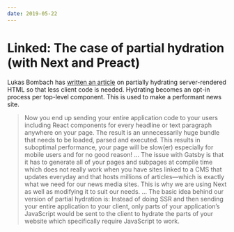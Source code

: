 ```yaml
---
date: 2019-05-22
---
```


# Linked: The case of partial hydration (with Next and Preact)

Lukas Bombach has [written an article](https://medium.com/spring-media-techblog/how-we-achieved-the-best-web-performance-with-partial-hydration-20fab9c808d5) on partially hydrating server-rendered HTML so that less client code is needed. Hydrating becomes an opt-in process per top-level component. This is used to make a performant news site.

> Now you end up sending your entire application code to your users including React components for every headline or text paragraph anywhere on your page. The result is an unnecessarily huge bundle that needs to be loaded, parsed and executed. This results in suboptimal performance, your page will be slow(er) especially for mobile users and for no good reason!
> …
> The issue with Gatsby is that it has to generate all of your pages and subpages at compile time which does not really work when you have sites linked to a CMS that updates everyday and that hosts millions of articles—which is exactly what we need for our news media sites. This is why we are using Next as well as modifying it to suit our needs.
> …
> The basic idea behind our version of partial hydration is: Instead of doing SSR and then sending your entire application to your client, only parts of your application’s JavaScript would be sent to the client to hydrate the parts of your website which specifically require JavaScript to work.
